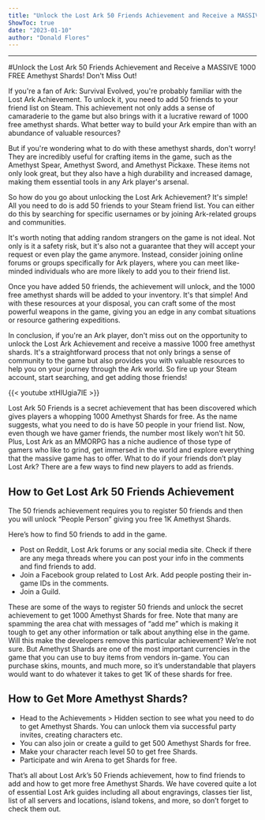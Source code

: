 ```yaml
---
title: "Unlock the Lost Ark 50 Friends Achievement and Receive a MASSIVE 1000 FREE Amethyst Shards! Don't Miss Out!"
ShowToc: true 
date: "2023-01-10"
author: "Donald Flores"
---
```

*****
#Unlock the Lost Ark 50 Friends Achievement and Receive a MASSIVE 1000 FREE Amethyst Shards! Don't Miss Out!

If you're a fan of Ark: Survival Evolved, you're probably familiar with the Lost Ark Achievement. To unlock it, you need to add 50 friends to your friend list on Steam. This achievement not only adds a sense of camaraderie to the game but also brings with it a lucrative reward of 1000 free amethyst shards. What better way to build your Ark empire than with an abundance of valuable resources?

But if you're wondering what to do with these amethyst shards, don't worry! They are incredibly useful for crafting items in the game, such as the Amethyst Spear, Amethyst Sword, and Amethyst Pickaxe. These items not only look great, but they also have a high durability and increased damage, making them essential tools in any Ark player's arsenal.

So how do you go about unlocking the Lost Ark Achievement? It's simple! All you need to do is add 50 friends to your Steam friend list. You can either do this by searching for specific usernames or by joining Ark-related groups and communities.

It's worth noting that adding random strangers on the game is not ideal. Not only is it a safety risk, but it's also not a guarantee that they will accept your request or even play the game anymore. Instead, consider joining online forums or groups specifically for Ark players, where you can meet like-minded individuals who are more likely to add you to their friend list.

Once you have added 50 friends, the achievement will unlock, and the 1000 free amethyst shards will be added to your inventory. It's that simple! And with these resources at your disposal, you can craft some of the most powerful weapons in the game, giving you an edge in any combat situations or resource gathering expeditions.

In conclusion, if you're an Ark player, don't miss out on the opportunity to unlock the Lost Ark Achievement and receive a massive 1000 free amethyst shards. It's a straightforward process that not only brings a sense of community to the game but also provides you with valuable resources to help you on your journey through the Ark world. So fire up your Steam account, start searching, and get adding those friends!

{{< youtube xtHIUgia7IE >}} 



Lost Ark 50 Friends is a secret achievement that has been discovered which gives players a whopping 1000 Amethyst Shards for free. As the name suggests, what you need to do is have 50 people in your friend list. Now, even though we have gamer friends, the number most likely won’t hit 50. Plus, Lost Ark as an MMORPG has a niche audience of those type of gamers who like to grind, get immersed in the world and explore everything that the massive game has to offer. What to do if your friends don’t play Lost Ark? There are a few ways to find new players to add as friends.
 
## How to Get Lost Ark 50 Friends Achievement
 

 
The 50 friends achievement requires you to register 50 friends and then you will unlock “People Person” giving you free 1K Amethyst Shards.
 
Here’s how to find 50 friends to add in the game.
 
- Post on Reddit, Lost Ark forums or any social media site. Check if there are any mega threads where you can post your info in the comments and find friends to add.
 - Join a Facebook group related to Lost Ark. Add people posting their in-game IDs in the comments.
 - Join a Guild.

 
These are some of the ways to register 50 friends and unlock the secret achievement to get 1000 Amethyst Shards for free. Note that many are spamming the area chat with messages of “add me” which is making it tough to get any other information or talk about anything else in the game. Will this make the developers remove this particular achievement? We’re not sure. But Amethyst Shards are one of the most important currencies in the game that you can use to buy items from vendors in-game. You can purchase skins, mounts, and much more, so it’s understandable that players would want to do whatever it takes to get 1K of these shards for free.
 
## How to Get More Amethyst Shards?
 
- Head to the Achievements > Hidden section to see what you need to do to get Amethyst Shards. You can unlock them via successful party invites, creating characters etc.
 - You can also join or create a guild to get 500 Amethyst Shards for free.
 - Make your character reach level 50 to get free Shards.
 - Participate and win Arena to get Shards for free.

 
That’s all about Lost Ark’s 50 Friends achievement, how to find friends to add and how to get more free Amethyst Shards. We have covered quite a lot of essential Lost Ark guides including all about engravings, classes tier list, list of all servers and locations, island tokens, and more, so don’t forget to check them out.



